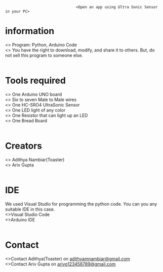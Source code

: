                                     <Open an app using Ultra Sonic Sensor in your PC> 
# information
  <> Program: Python, Arduino Code<br />
  <> You have the right to download, modify, and share it to others. But, do not sell this program to someone else. <br /><br />
  
 # Tools required
  <> One Arduino UNO board <br />
  <> Six to seven Male to Male wires<br />
  <> One HC-SRO4 UltraSonic Sensor<br />
  <> One LED light of any color<br />
  <> One Resistor that can light up an LED<br />
  <> One Bread Board<br /><br />
  
 # Creators
  <> Adithya Nambiar(Toaster) <br />
  <> Ariv Gupta<br /><br />
  
 # IDE 
  We used Visual Studio for programming the python code. You can you any suitable IDE in this case.<br />
  <>Visual Studio Code<br />
  <>Arduino IDE<br /><br />
 
 # Contact
  <>Contact Adithya(Toaster) on adithyamnambiar@gmail.com<br />
  <>Contact Ariv Gupta on arivg123456789@gmail.com<br />
  
